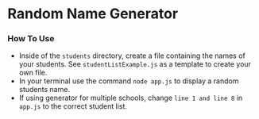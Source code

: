 # Random Name Generator

### How To Use

* Inside of the `students` directory, create a file containing the names of your students. See `studentListExample.js` as a template to create your own file.
  <br/>
* In your terminal use the command `node app.js` to display a random students name.
  <br/>
* If using generator for multiple schools, change `line 1 and line 8` in `app.js` to the correct student list.
